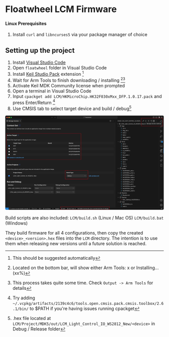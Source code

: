 # Floatwheel LCM Firmware

#### Linux Prerequisites

1. Install `curl` and `libncurses5` via your package manager of choice

## Setting up the project

1. Install [Visual Studio Code](https://code.visualstudio.com)
1. Open `floatwheel` folder in Visual Studio Code
1. Install [Keil Studio Pack](https://marketplace.visualstudio.com/items?itemName=Arm.keil-studio-pack) extension [^1]
1. Wait for Arm Tools to finish downloading / installing [^2][^3]
1. Activate Keil MDK Community license when prompted
1. Open a terminal in Visual Studio Code
1. Input `cpackget add LCM/HKMicroChip.HK32F030xMxx_DFP.1.0.17.pack` and press Enter/Return [^4]
1. Use CMSIS tab to select target device and build / debug[^5]

![Example build environment](./Docs/lcm-arm-cmsis-vscode.jpg "Example build environment")

Build scripts are also included: `LCM/build.sh` (Linux / Mac OS) `LCM/build.bat` (Windows) 

They build firmware for all 4 configurations, then copy the created `<device>_<version>.hex` files into the `LCM` directory. The intention is to use them when releasing new versions until a future solution is reached.

[^1]: This should be suggested automatically
[^2]: Located on the bottom bar, will show either Arm Tools: x or Installing...(xx%)
[^3]: This process takes quite some time. Check `Output -> Arm Tools` for details
[^4]: Try adding `~/.vcpkg/artifacts/2139c4c6/tools.open.cmsis.pack.cmsis.toolbox/2.6.1/bin/` to $PATH if you're having issues running cpackget
[^5]: .hex file located at `LCM/Project/MDK5/out/LCM_Light_Control_IO_WS2812_New/<device>` in Debug / Release folder
